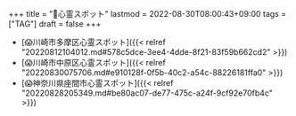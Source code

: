 +++
title = "🔖心霊スポット"
lastmod = 2022-08-30T08:00:43+09:00
tags = ["TAG"]
draft = false
+++

-   [😱川崎市多摩区心霊スポット]({{< relref "20220812104012.md#578c5dce-3ee4-4dde-8f21-83f59b662cd2" >}})
-   [😱川崎市中原区心霊スポット]({{< relref "20220830075706.md#e910128f-0f5b-40c2-a54c-88226181ffa0" >}})
-   [😱神奈川県座間市心霊スポット]({{< relref "20220828205349.md#be80ac07-de77-475c-a24f-9cf92e70fb4c" >}})
